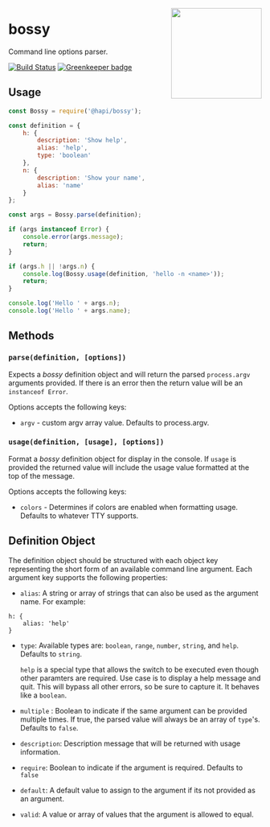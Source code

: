 <a href="http://hapijs.com"><img src="https://raw.githubusercontent.com/hapijs/assets/master/images/family.png" width="180px" align="right" /></a>

# bossy

Command line options parser.

[![Build Status](https://secure.travis-ci.org/hapijs/bossy.png)](http://travis-ci.org/hapijs/bossy) [![Greenkeeper badge](https://badges.greenkeeper.io/hapijs/bossy.svg)](https://greenkeeper.io/)

## Usage

```js
const Bossy = require('@hapi/bossy');

const definition = {
    h: {
        description: 'Show help',
        alias: 'help',
        type: 'boolean'
    },
    n: {
        description: 'Show your name',
        alias: 'name'
    }
};

const args = Bossy.parse(definition);

if (args instanceof Error) {
    console.error(args.message);
    return;
}

if (args.h || !args.n) {
    console.log(Bossy.usage(definition, 'hello -n <name>'));
    return;
}

console.log('Hello ' + args.n);
console.log('Hello ' + args.name);
```

## Methods

### `parse(definition, [options])`

Expects a *bossy* definition object and will return the parsed `process.argv` arguments provided.  If there is an error
then the return value will be an `instanceof Error`.

Options accepts the following keys:
* `argv` - custom argv array value.  Defaults to process.argv.

### `usage(definition, [usage], [options])`

Format a  *bossy* definition object for display in the console.  If `usage` is provided the returned value will
include the usage value formatted at the top of the message.

Options accepts the following keys:
* `colors` - Determines if colors are enabled when formatting usage.  Defaults to whatever TTY supports.


## Definition Object

The definition object should be structured with each object key representing the short form of an available command
line argument.  Each argument key supports the following properties:

* `alias`: A string or array of strings that can also be used as the argument name.  For example:
```
h: {
    alias: 'help'
}
```

* `type`: Available types are: `boolean`, `range`, `number`, `string`, and `help`.  Defaults to `string`.

    `help` is a special type that allows the switch to be executed even though
    other paramters are required. Use case is to display a help message and
    quit. This will bypass all other errors, so be sure to capture it. It
    behaves like a `boolean`.

* `multiple` : Boolean to indicate if the same argument can be provided multiple times. If true, the parsed value
will always be an array of `type`'s. Defaults to `false`.

* `description`: Description message that will be returned with usage information.

* `require`: Boolean to indicate if the argument is required.  Defaults to `false`

* `default`: A default value to assign to the argument if its not provided as an argument.

* `valid`: A value or array of values that the argument is allowed to equal.
